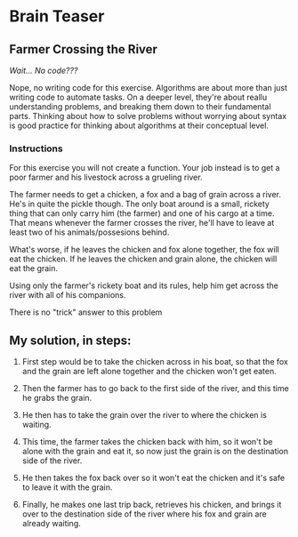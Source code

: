 # Brain Teaser

## Farmer Crossing the River

_Wait... No code???_

Nope, no writing code for this exercise. Algorithms are about more than just writing code to automate tasks. On a deeper level, they're about reallu understanding problems, and breaking them down to their fundamental parts. Thinking about how to solve problems without worrying about syntax is good practice for thinking about algorithms at their conceptual level.

### Instructions

For this exercise you will not create a function. Your job instead is to get a poor farmer and his livestock across a grueling river.

The farmer needs to get a chicken, a fox and a bag of grain across a river. He's in quite the pickle though. The only boat around is a small, rickety thing that can only carry him (the farmer) and one of his cargo at a time. That means whenever the farmer crosses the river, he'll have to leave at least two of his animals/possesions behind.

What's worse, if he leaves the chicken and fox alone together, the fox will eat the chicken. If he leaves the chicken and grain alone, the chicken will eat the grain. 

Using only the farmer's rickety boat and its rules, help him get across the river with all of his companions.

There is no "trick" answer to this problem

## My solution, in steps:

1. First step would be to take the chicken across in his boat, so that the fox and the grain are left alone together and the chicken won't get eaten. 
   
2. Then the farmer has to go back to the first side of the river, and this time he grabs the grain.
   
3. He then has to take the grain over the river to where the chicken is waiting.
   
4. This time, the farmer takes the chicken back with him, so it won't be alone with the grain and eat it, so now just the grain is on the destination side of the river. 
   
5. He then takes the fox back over so it won't eat the chicken and it's safe to leave it with the grain.
   
6. Finally, he makes one last trip back, retrieves his chicken, and brings it over to the destination side of the river where his fox and grain are already waiting.


